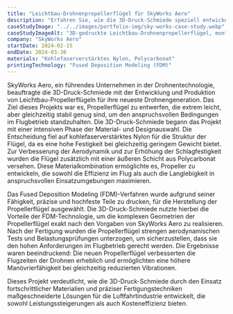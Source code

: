 ```yaml
---
title: "Leichtbau-Drohnenpropellerflügel für SkyWorks Aero"
description: "Erfahren Sie, wie die 3D-Druck-Schmiede speziell entwickelte Leichtbau-Drohnenpropellerflügel für SkyWorks Aero produziert hat, um die Effizienz und Flugzeit ihrer Drohnen zu maximieren."
caseStudyImage: "../../images/portfolio-img/sky-works-case-study.webp"
caseStudyImageAlt: "3D-gedruckte Leichtbau-Drohnenpropellerflügel, montiert an einer Drohne von SkyWorks Aero"
company: "SkyWorks Aero"
startDate: 2024-02-15
endDate: 2024-03-30
materials: "Kohlefaserverstärktes Nylon, Polycarbonat"
printingTechnology: "Fused Deposition Modeling (FDM)"
---
```


SkyWorks Aero, ein führendes Unternehmen in der Drohnentechnologie, beauftragte die 3D-Druck-Schmiede mit der Entwicklung und Produktion von Leichtbau-Propellerflügeln für ihre neueste Drohnengeneration. Das Ziel dieses Projekts war es, Propellerflügel zu entwerfen, die extrem leicht, aber gleichzeitig stabil genug sind, um den anspruchsvollen Bedingungen im Flugbetrieb standzuhalten. Die 3D-Druck-Schmiede begann das Projekt mit einer intensiven Phase der Material- und Designauswahl. Die Entscheidung fiel auf kohlefaserverstärktes Nylon für die Struktur der Flügel, da es eine hohe Festigkeit bei gleichzeitig geringem Gewicht bietet. Zur Verbesserung der Aerodynamik und zur Erhöhung der Schlagfestigkeit wurden die Flügel zusätzlich mit einer äußeren Schicht aus Polycarbonat versehen. Diese Materialkombination ermöglichte es, Propeller zu entwickeln, die sowohl die Effizienz im Flug als auch die Langlebigkeit in anspruchsvollen Einsatzumgebungen maximieren.

Das Fused Deposition Modeling (FDM)-Verfahren wurde aufgrund seiner Fähigkeit, präzise und hochfeste Teile zu drucken, für die Herstellung der Propellerflügel ausgewählt. Die 3D-Druck-Schmiede nutzte hierbei die Vorteile der FDM-Technologie, um die komplexen Geometrien der Propellerflügel exakt nach den Vorgaben von SkyWorks Aero zu realisieren. Nach der Fertigung wurden die Propellerflügel strengen aerodynamischen Tests und Belastungsprüfungen unterzogen, um sicherzustellen, dass sie den hohen Anforderungen im Flugbetrieb gerecht werden. Die Ergebnisse waren beeindruckend: Die neuen Propellerflügel verbesserten die Flugzeiten der Drohnen erheblich und ermöglichten eine höhere Manövrierfähigkeit bei gleichzeitig reduzierten Vibrationen.

Dieses Projekt verdeutlicht, wie die 3D-Druck-Schmiede durch den Einsatz fortschrittlicher Materialien und präziser Fertigungstechniken maßgeschneiderte Lösungen für die Luftfahrtindustrie entwickelt, die sowohl Leistungssteigerungen als auch Kosteneffizienz bieten.
